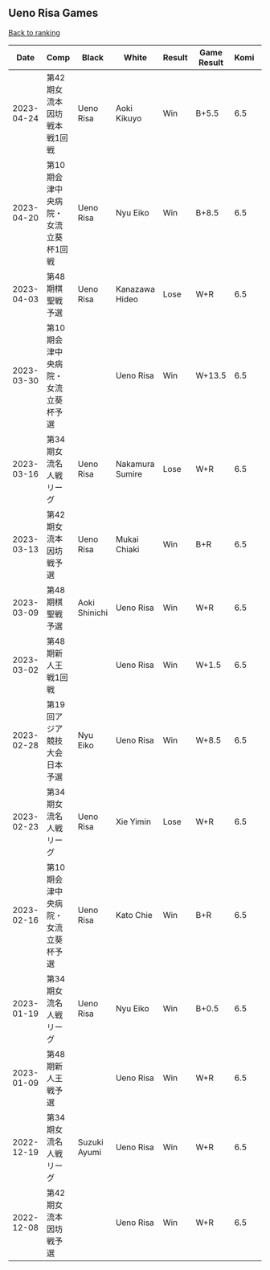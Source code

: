 ## Ueno Risa Games

[Back to ranking](../../index.md)




| **Date** | **Comp** | **Black** | **White** | **Result** | **Game Result** | **Komi** | **Rating** | **Diff** | 
| --- | --- | --- | --- | --- | --- | --- | --- | --- |
| 2023-04-24 | 第42期女流本因坊戦本戦1回戦  | Ueno Risa | Aoki Kikuyo | Win | B+5.5 | 6.5 | 2813 | 30 | 
| 2023-04-20 | 第10期会津中央病院・女流立葵杯1回戦 | Ueno Risa | Nyu Eiko | Win | B+8.5 | 6.5 | 2783 | 22 | 
| 2023-04-03 | 第48期棋聖戦予選 | Ueno Risa | Kanazawa Hideo | Lose | W+R | 6.5 | 2761 | -22 | 
| 2023-03-30 | 第10期会津中央病院・女流立葵杯予選 |  | Ueno Risa | Win | W+13.5 | 6.5 | 2783 | -7 | 
| 2023-03-16 | 第34期女流名人戦リーグ | Ueno Risa | Nakamura Sumire | Lose | W+R | 6.5 | 2790 | -7 | 
| 2023-03-13 | 第42期女流本因坊戦予選 | Ueno Risa | Mukai Chiaki | Win | B+R | 6.5 | 2797 | 10 | 
| 2023-03-09 | 第48期棋聖戦予選 | Aoki Shinichi | Ueno Risa | Win | W+R | 6.5 | 2787 | 0 | 
| 2023-03-02 | 第48期新人王戦1回戦 |  | Ueno Risa | Win | W+1.5 | 6.5 | 2787 | 0 | 
| 2023-02-28 | 第19回アジア競技大会日本予選 | Nyu Eiko | Ueno Risa | Win | W+8.5 | 6.5 | 2787 | 36 | 
| 2023-02-23 | 第34期女流名人戦リーグ | Ueno Risa | Xie Yimin | Lose | W+R | 6.5 | 2751 | -5 | 
| 2023-02-16 | 第10期会津中央病院・女流立葵杯予選 | Ueno Risa | Kato Chie | Win | B+R | 6.5 | 2756 | 57 | 
| 2023-01-19 | 第34期女流名人戦リーグ | Ueno Risa | Nyu Eiko | Win | B+0.5 | 6.5 | 2699 | -29 | 
| 2023-01-09 | 第48期新人王戦予選 |  | Ueno Risa | Win | W+R | 6.5 | 2728 | -80 | 
| 2022-12-19 | 第34期女流名人戦リーグ | Suzuki Ayumi | Ueno Risa | Win | W+R | 6.5 | 2808 | 9 | 
| 2022-12-08 | 第42期女流本因坊戦予選 |  | Ueno Risa | Win | W+R | 6.5 | 2799 | missing |




